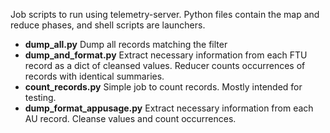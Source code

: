 Job scripts to run using telemetry-server. Python files contain the map and reduce phases, and shell scripts are launchers.

* **dump_all.py** 
    Dump all records matching the filter
* **dump_and_format.py** 
    Extract necessary information from each FTU record as a dict of cleansed 
    values. Reducer counts occurrences of records with identical summaries.
* **count_records.py**
    Simple job to count records. Mostly intended for testing.
* **dump_format_appusage.py**
    Extract necessary information from each AU record. Cleanse values and count
    occurrences.

